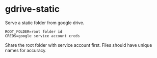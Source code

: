 # gdrive-static

Serve a static folder from google drive.

```
ROOT_FOLDER=root folder id
CREDS=google service account creds
```

Share the root folder with service account first. Files should have unique names for accuracy. 
